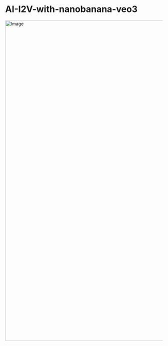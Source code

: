 # AI-I2V-with-nanobanana-veo3

<img width="1024" height="1024" alt="Image" src="https://github.com/user-attachments/assets/1d160dfe-fa47-49c5-b996-411ee6cdf791" />
